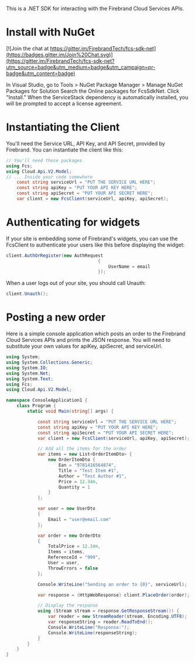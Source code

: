 This is a .NET SDK for interacting with the Firebrand Cloud Services APIs.

# Install with NuGet

[![Join the chat at https://gitter.im/FirebrandTech/fcs-sdk-net](https://badges.gitter.im/Join%20Chat.svg)](https://gitter.im/FirebrandTech/fcs-sdk-net?utm_source=badge&utm_medium=badge&utm_campaign=pr-badge&utm_content=badge)

In Visual Studio, go to Tools > NuGet Package Manager > Manage NuGet Packages for Solution
Search the Online packages for FcsSdkNet.  Click "Install."
When the ServiceStack dependency is automatically installed, you will be prompted to accept a license agreement.

# Instantiating the Client

You'll need the Service URL, API Key, and API Secret, provided by Firebrand.  You can instantiate the client like this:
```c#
// You'll need these packages
using Fcs;
using Cloud.Api.V2.Model;
// ... Inside your code somewhere
    const string serviceUrl = "PUT THE SERVICE URL HERE";
    const string apiKey = "PUT YOUR API KEY HERE";
    const string apiSecret = "PUT YOUR API SECRET HERE";
    var client = new FcsClient(serviceUrl, apiKey, apiSecret);
```

# Authenticating for widgets

If your site is embedding some of Firebrand's widgets, you can use the FcsClient to authenticate your users like this before displaying the widget:

```c#
client.AuthOrRegister(new AuthRequest
                                   {
                                       UserName = email
                                   });
```

When a user logs out of your site, you should call Unauth:

```c#
client.Unauth();
```

# Posting a new order

Here is a simple console application which posts an order to the Firebrand Cloud Services APIs and prints the JSON response.  You will need to substitute your own values for apiKey, apiSecret, and serviceUrl.

```c#
using System;
using System.Collections.Generic;
using System.IO;
using System.Net;
using System.Text;
using Fcs;
using Cloud.Api.V2.Model;

namespace ConsoleApplication1 {
    class Program {
        static void Main(string[] args) {

            const string serviceUrl = "PUT THE SERVICE URL HERE";
            const string apiKey = "PUT YOUR API KEY HERE";
            const string apiSecret = "PUT YOUR API SECRET HERE";
            var client = new FcsClient(serviceUrl, apiKey, apiSecret);

            // Add all the items for the order
            var items = new List<OrderItemDto> {
                new OrderItemDto {
                    Ean = "9781416564874",
                    Title = "Test Item #1",
                    Author = "Test Author #1",
                    Price = 12.34m,
                    Quantity = 1
                }
            };

            var user = new UserDto
            {
                Email = "user@email.com"
            };

            var order = new OrderDto
            {
                TotalPrice = 12.34m,
                Items = items,
                ReferenceId = "999",
                User = user,
                ThrowErrors = false
            };

            Console.WriteLine("Sending an order to {0}", serviceUrl);

            var response = (HttpWebResponse) client.PlaceOrder(order);

            // Display the response
            using (Stream stream = response.GetResponseStream()) {
                var reader = new StreamReader(stream, Encoding.UTF8);
                var responseString = reader.ReadToEnd();
                Console.WriteLine("Response:");
                Console.WriteLine(responseString);
            }
        }
    }
}
```
